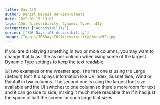 ```yaml
---
title: Day 120
author: Daniel Devesa Derksen-Staats
date: 2022-09-15 13:01
tags: ADA, Accessibility, Dynamic Type, a11y
categories: ["Accessibility"]
series: ["365 Days iOS Accessibility"]
image: /Images/365DaysIOSAccessibility/image92.jpg
---
```


If you are displaying something in two or more columns, you may want to change that to as little as one column when using some of the largest Dynamic Type settings to keep the text readable.

![Two examples of the Weather app. The first one is using the Large (default) font. It displays information like UV Index, Susnet time, Wind or Rainfall in two columns. The second one is using the largest font size available and the UI switches to one column so there's more room for text and it can go side to side, making it much more readable than if it had just the space of half the screen for such large font sizes.](/Images/365DaysIOSAccessibility/image92.jpg)